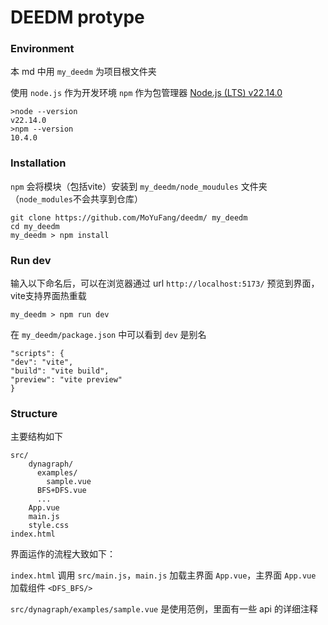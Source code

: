 # DEEDM protype

### Environment

本 md 中用 `my_deedm` 为项目根文件夹

使用 `node.js` 作为开发环境 `npm` 作为包管理器
[Node.js (LTS) v22.14.0](https://nodejs.org/en/download)

```
>node --version
v22.14.0
>npm --version
10.4.0
```


### Installation

`npm` 会将模块（包括vite）安装到 `my_deedm/node_moudules` 文件夹（`node_modules`不会共享到仓库）

```
git clone https://github.com/MoYuFang/deedm/ my_deedm
cd my_deedm
my_deedm > npm install

```

### Run dev

输入以下命名后，可以在浏览器通过 url `http://localhost:5173/` 预览到界面，vite支持界面热重载
```
my_deedm > npm run dev
```

在 `my_deedm/package.json` 中可以看到 `dev` 是别名
```
"scripts": {
"dev": "vite",
"build": "vite build",
"preview": "vite preview"
}
```

### Structure

主要结构如下
```
src/
    dynagraph/
      examples/
        sample.vue
      BFS+DFS.vue
      ...
    App.vue
    main.js
    style.css
index.html
```

界面运作的流程大致如下：

`index.html` 调用 `src/main.js`，`main.js` 加载主界面 `App.vue`，主界面 `App.vue` 加载组件 `<DFS_BFS/>`

`src/dynagraph/examples/sample.vue` 是使用范例，里面有一些 api 的详细注释


